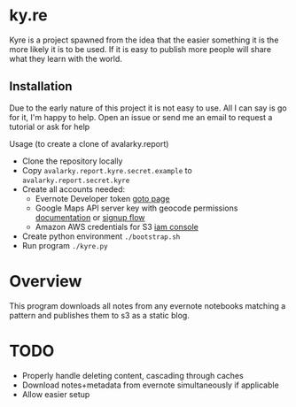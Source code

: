 # ky.re

Kyre is a project spawned from the idea that the easier something it is the more likely it is to be used. If it is easy to publish more people will share what they learn with the world.

## Installation

Due to the early nature of this project it is not easy to use. All I can say is go for it, I'm happy to help. Open an issue or send me an email to request a tutorial or ask for help

Usage (to create a clone of avalarky.report)

* Clone the repository locally
* Copy `avalarky.report.kyre.secret.example` to `avalarky.report.secret.kyre`
* Create all accounts needed:
  * Evernote Developer token [goto page](https://www.evernote.com/api/DeveloperToken.action)
  * Google Maps API server key with geocode permissions [documentation](https://developers.google.com/maps/documentation/geocoding/get-api-key) or [signup flow](https://console.developers.google.com/flows/enableapi?apiid=geocoding_backend&keyType=SERVER_SIDE&reusekey=true)
  * Amazon AWS credentials for S3 [iam console](https://console.aws.amazon.com/iam/home?#users)
* Create python environment `./bootstrap.sh`
* Run program `./kyre.py`

# Overview

This program downloads all notes from any evernote notebooks matching a pattern and publishes them to s3 as a static blog.

# TODO

* Properly handle deleting content, cascading through caches
* Download notes+metadata from evernote simultaneously if applicable
* Allow easier setup

